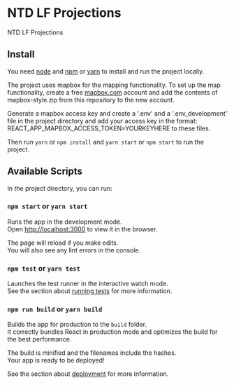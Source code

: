 # NTD LF Projections

NTD LF Projections

## Install

You need [node](https://nodejs.org/en/) and [npm](https://www.npmjs.com/get-npm) or [yarn](https://yarnpkg.com/) to install and run the project locally.

The project uses mapbox for the mapping functionality. To set up the map functionality, create a free [mapbox.com](https://www.mapbox.com/) account and add the contents of mapbox-style.zip from this repository to the new account. 

Generate a mapbox access key and create a '.env' and a '.env_development' file in the project directory and add your access key in the format: REACT_APP_MAPBOX_ACCESS_TOKEN=YOURKEYHERE to these files.

Then run `yarn` or `npm install` and `yarn start` or `npm start` to run the project.

## Available Scripts

In the project directory, you can run:

### `npm start` or `yarn start`

Runs the app in the development mode.<br />
Open [http://localhost:3000](http://localhost:3000) to view it in the browser.

The page will reload if you make edits.<br />
You will also see any lint errors in the console.

### `npm test` or `yarn test`

Launches the test runner in the interactive watch mode.<br />
See the section about [running tests](https://facebook.github.io/create-react-app/docs/running-tests) for more information.

### `npm run build` or `yarn build`

Builds the app for production to the `build` folder.<br />
It correctly bundles React in production mode and optimizes the build for the best performance.

The build is minified and the filenames include the hashes.<br />
Your app is ready to be deployed!

See the section about [deployment](https://facebook.github.io/create-react-app/docs/deployment) for more information.
